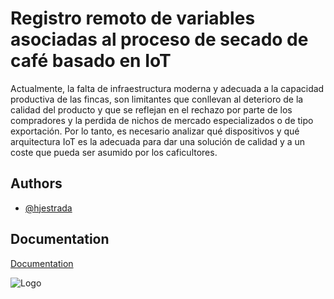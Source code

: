 
# Registro remoto de variables asociadas al proceso de secado de café basado en IoT

Actualmente, la falta de infraestructura moderna y adecuada a la capacidad productiva de las fincas, son limitantes que conllevan al deterioro de la calidad del producto y que se reflejan en el rechazo por parte de los compradores y la perdida de nichos de mercado especializados o de tipo exportación. 
Por lo tanto, es necesario analizar qué dispositivos y qué arquitectura IoT es la adecuada para dar una solución de calidad y a un coste que pueda ser asumido por los caficultores.

## Authors

- [@hjestrada](https://github.com/hjestrada)


## Documentation

[Documentation](https://github.com/hjestrada/TFM_UNIR/tree/master/DOCUMENTACION)


![Logo](https://upload.wikimedia.org/wikipedia/commons/d/df/Logo_UNIR.png)

